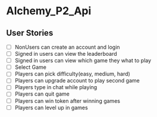# Alchemy_P2_Api
## User Stories
- [ ] NonUsers can create an account and login
- [ ] Signed in users can view the leaderboard
- [ ] Signed in users can view which game they what to play
- [ ] Select Game
- [ ] Players can pick difficulty(easy, medium, hard)
- [ ] Players can upgrade account to play second game
- [ ] Players type in chat while playing
- [ ] Players can quit game
- [ ] Players can win token after winning games
- [ ] Players can level up in games
